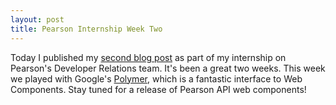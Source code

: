```yaml
---
layout: post
title: Pearson Internship Week Two
---
```


Today I published my [second blog post](https://developer.pearson.com/blog/a-summer-internship-at-pearson-week-two/) as part of my internship on Pearson's Developer Relations team. It's been a great two weeks. This week we played with Google's [Polymer](http://www.polymer-project.org/), which is a fantastic interface to Web Components. Stay tuned for a release of Pearson API web components!
